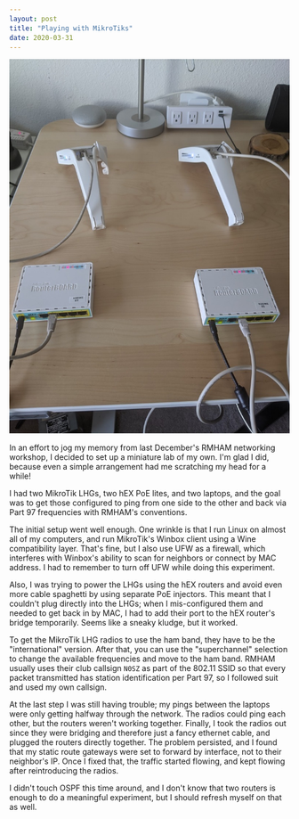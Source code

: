 ```yaml
---
layout: post
title: "Playing with MikroTiks"
date: 2020-03-31
---
```


![MikroTik networking gear](/assets/2020-04-01-mikrotik.jpg)

In an effort to jog my memory from last December's RMHAM networking workshop, I decided to set up a
miniature lab of my own. I'm glad I did, because even a simple arrangement had me scratching my head
for a while!

I had two MikroTik LHGs, two hEX PoE lites, and two laptops, and the goal was to get those
configured to ping from one side to the other and back via Part 97 frequencies with RMHAM's
conventions.

The initial setup went well enough. One wrinkle is that I run Linux on almost all of my computers,
and run MikroTik's Winbox client using a Wine compatibility layer. That's fine, but I also use UFW
as a firewall, which interferes with Winbox's ability to scan for neighbors or connect by MAC
address. I had to remember to turn off UFW while doing this experiment.

Also, I was trying to power the LHGs using the hEX routers and avoid even more cable spaghetti by
using separate PoE injectors. This meant that I couldn't plug directly into the LHGs; when I
mis-configured them and needed to get back in by MAC, I had to add their port to the hEX router's
bridge temporarily. Seems like a sneaky kludge, but it worked.

To get the MikroTik LHG radios to use the ham band, they have to be the "international" version.
After that, you can use the "superchannel" selection to change the available frequencies and move to
the ham band. RMHAM usually uses their club callsign `N0SZ` as part of the 802.11 SSID so that every
packet transmitted has station identification per Part 97, so I followed suit and used my own
callsign.

At the last step I was still having trouble; my pings between the laptops were only getting halfway
through the network. The radios could ping each other, but the routers weren't working together.
Finally, I took the radios out since they were bridging and therefore just a fancy ethernet cable,
and plugged the routers directly together. The problem persisted, and I found that my static route
gateways were set to forward by interface, not to their neighbor's IP. Once I fixed that, the
traffic started flowing, and kept flowing after reintroducing the radios.

I didn't touch OSPF this time around, and I don't know that two routers is enough to do a meaningful
experiment, but I should refresh myself on that as well.
